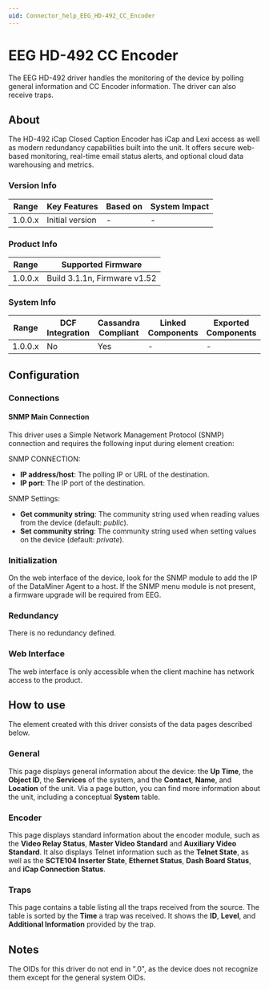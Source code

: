 ```yaml
---
uid: Connector_help_EEG_HD-492_CC_Encoder
---
```


# EEG HD-492 CC Encoder

The EEG HD-492 driver handles the monitoring of the device by polling general information and CC Encoder information. The driver can also receive traps.

## About

The HD-492 iCap Closed Caption Encoder has iCap and Lexi access as well as modern redundancy capabilities built into the unit. It offers secure web-based monitoring, real-time email status alerts, and optional cloud data warehousing and metrics.

### Version Info

| **Range** | **Key Features** | **Based on** | **System Impact** |
|-----------|------------------|--------------|-------------------|
| 1.0.0.x   | Initial version  | \-           | \-                |

### Product Info

| **Range** | **Supported Firmware**       |
|-----------|------------------------------|
| 1.0.0.x   | Build 3.1.1n, Firmware v1.52 |

### System Info

| **Range** | **DCF Integration** | **Cassandra Compliant** | **Linked Components** | **Exported Components** |
|-----------|---------------------|-------------------------|-----------------------|-------------------------|
| 1.0.0.x   | No                  | Yes                     | \-                    | \-                      |

## Configuration

### Connections

#### SNMP Main Connection

This driver uses a Simple Network Management Protocol (SNMP) connection and requires the following input during element creation:

SNMP CONNECTION:

- **IP address/host**: The polling IP or URL of the destination.
- **IP port**: The IP port of the destination.

SNMP Settings:

- **Get community string**: The community string used when reading values from the device (default: *public*).
- **Set community string**: The community string used when setting values on the device (default: *private*).

### Initialization

On the web interface of the device, look for the SNMP module to add the IP of the DataMiner Agent to a host. If the SNMP menu module is not present, a firmware upgrade will be required from EEG.

### Redundancy

There is no redundancy defined.

### Web Interface

The web interface is only accessible when the client machine has network access to the product.

## How to use

The element created with this driver consists of the data pages described below.

### General

This page displays general information about the device: the **Up Time**, the **Object ID**, the **Services** of the system, and the **Contact**, **Name**, and **Location** of the unit. Via a page button, you can find more information about the unit, including a conceptual **System** table.

### Encoder

This page displays standard information about the encoder module, such as the **Video Relay Status**, **Master Video Standard** and **Auxiliary Video Standard**. It also displays Telnet information such as the **Telnet State**, as well as the **SCTE104 Inserter State**, **Ethernet Status**, **Dash Board Status**, and **iCap Connection Status**.

### Traps

This page contains a table listing all the traps received from the source. The table is sorted by the **Time** a trap was received. It shows the **ID**, **Level**, and **Additional Information** provided by the trap.

## Notes

The OIDs for this driver do not end in ".0", as the device does not recognize them except for the general system OIDs.

